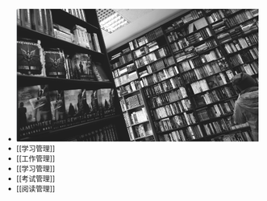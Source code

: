 - ![km.png](../assets/km_1708827268404_0.png)
- [[学习管理]]
- [[工作管理]]
- [[学习管理]]
- [[考试管理]]
- [[阅读管理]]